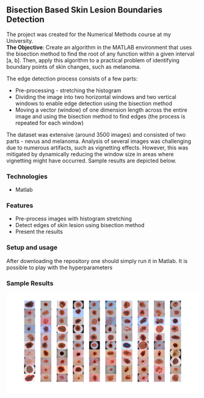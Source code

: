 ## Bisection Based Skin Lesion Boundaries Detection
The project was created for the Numerical Methods course at my University.  
**The Objective**: Create an algorithm in the MATLAB environment that uses the bisection method to find the root of any function within a given interval [a, b]. Then, apply this algorithm to a practical problem of identifying boundary points of skin changes, such as melanoma.  

The edge detection process consists of a few parts:
* Pre-processing - stretching the histogram
* Dividing the image into two horizontal windows and two vertical windows to enable edge detection using the bisection method
* Moving a vector (window) of one dimension length across the entire image and using the bisection method to find edges (the process is repeated for each window)  
  
The dataset was extensive (around 3500 images) and consisted of two parts - nevus and melanoma. Analysis of several images was challenging due to numerous artifacts, such as vignetting effects. However, this was mitigated by dynamically reducing the window size in areas where vignetting might have occurred. Sample results are depicted below.

### Technologies
* Matlab

### Features
* Pre-process images with histogram stretching
* Detect edges of skin lesion using bisection method
* Present the results

### Setup and usage
After downloading the repository one should simply run it in Matlab. It is possible to play with the hyperparameters

### Sample Results
![sample results](img/nevus_imgs3-102.jpg)